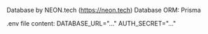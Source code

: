 Database by NEON.tech (https://neon.tech)
Database ORM: Prisma

.env file content:
DATABASE_URL="..."
AUTH_SECRET="..."
